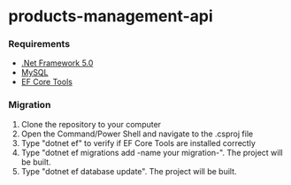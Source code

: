 # products-management-api

### Requirements
- [.Net Framework 5.0](https://dotnet.microsoft.com/pt-br/download/dotnet/5.0)
- [MySQL](https://www.mysql.com/downloads/)
- [EF Core Tools](https://learn.microsoft.com/en-us/ef/core/cli/dotnet)

### Migration
1. Clone the repository to your computer
2. Open the Command/Power Shell and navigate to the .csproj file
3. Type "dotnet ef" to verify if EF Core Tools are installed correctly
4. Type "dotnet ef migrations add -name your migration-". The project will be built.
5. Type "dotnet ef database update". The project will be built.
